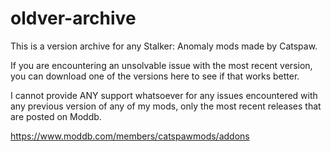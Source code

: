 # oldver-archive
This is a version archive for any Stalker: Anomaly mods made by Catspaw.

If you are encountering an unsolvable issue with the most recent version, you can download one of the versions here to see if that works better.

I cannot provide ANY support whatsoever for any issues encountered with any previous version of any of my mods, only the most recent releases that are posted on Moddb.

https://www.moddb.com/members/catspawmods/addons
